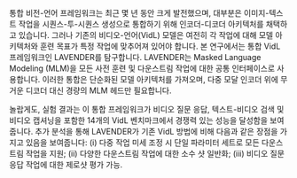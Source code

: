통합 비전-언어 프레임워크는 최근 몇 년 동안 크게 발전했으며, 대부분은 이미지-텍스트 작업을 시퀀스-투-시퀀스 생성으로 통합하기 위해 인코더-디코더 아키텍처를 채택하고 있습니다. 그러나 기존의 비디오-언어(VidL) 모델은 여전히 각 작업에 대해 모델 아키텍처와 훈련 목표가 특정 작업에 맞추어져 있어야 합니다. 본 연구에서는 통합 VidL 프레임워크인 LAVENDER를 탐구합니다. LAVENDER는 Masked Language Modeling (MLM)을 모든 사전 훈련 및 다운스트림 작업에 대한 공통 인터페이스로 사용합니다. 이러한 통합은 단순화된 모델 아키텍처를 가져오며, 다중 모달 인코더 위에 무거운 디코더 대신 경량의 MLM 헤드만 필요합니다.

놀랍게도, 실험 결과는 이 통합 프레임워크가 비디오 질문 응답, 텍스트-비디오 검색 및 비디오 캡셔닝을 포함한 14개의 VidL 벤치마크에서 경쟁력 있는 성능을 달성함을 보여줍니다. 추가 분석을 통해 LAVENDER가 기존 VidL 방법에 비해 다음과 같은 장점을 가지고 있음을 보여줍니다: (i) 다중 작업 미세 조정 시 단일 파라미터 세트로 모든 다운스트림 작업을 지원; (ii) 다양한 다운스트림 작업에 대한 소수 샷 일반화; (iii) 비디오 질문 응답 작업에 대한 제로샷 평가 가능.